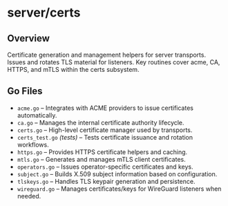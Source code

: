 # server/certs

## Overview

Certificate generation and management helpers for server transports. Issues and rotates TLS material for listeners. Key routines cover acme, CA, HTTPS, and mTLS within the certs subsystem.

## Go Files

- `acme.go` – Integrates with ACME providers to issue certificates automatically.
- `ca.go` – Manages the internal certificate authority lifecycle.
- `certs.go` – High-level certificate manager used by transports.
- `certs_test.go` *(tests)* – Tests certificate issuance and rotation workflows.
- `https.go` – Provides HTTPS certificate helpers and caching.
- `mtls.go` – Generates and manages mTLS client certificates.
- `operators.go` – Issues operator-specific certificates and keys.
- `subject.go` – Builds X.509 subject information based on configuration.
- `tlskeys.go` – Handles TLS keypair generation and persistence.
- `wireguard.go` – Manages certificates/keys for WireGuard listeners when needed.
